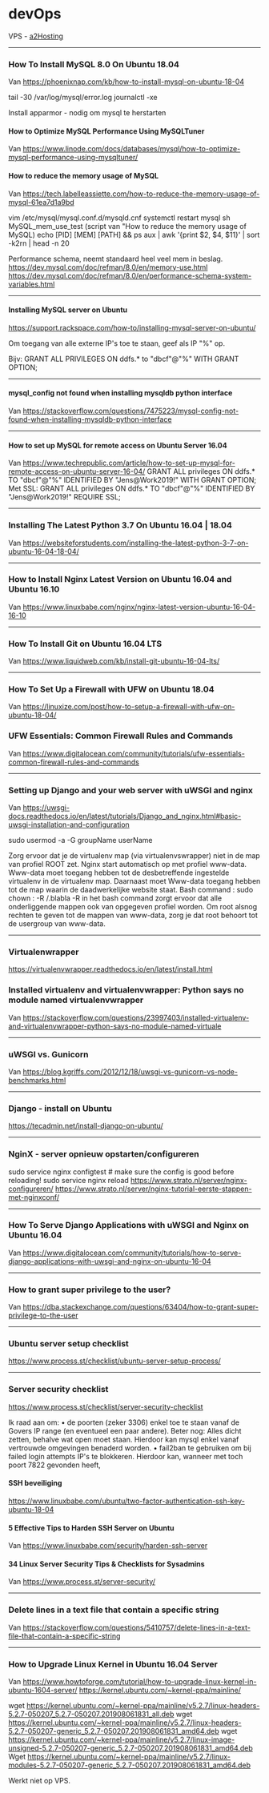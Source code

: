 # devOps

VPS - [a2Hosting](https://www.a2hosting.com/)

---------

### How To Install MySQL 8.0 On Ubuntu 18.04

Van <https://phoenixnap.com/kb/how-to-install-mysql-on-ubuntu-18-04> 

tail -30 /var/log/mysql/error.log
journalctl -xe

Install apparmor - nodig om mysql te herstarten


#### How to Optimize MySQL Performance Using MySQLTuner

Van <https://www.linode.com/docs/databases/mysql/how-to-optimize-mysql-performance-using-mysqltuner/> 

#### How to reduce the memory usage of MySQL
Van <https://tech.labelleassiette.com/how-to-reduce-the-memory-usage-of-mysql-61ea7d1a9bd> 

vim /etc/mysql/mysql.conf.d/mysqld.cnf
systemctl restart mysql
sh MySQL_mem_use_test (script van "How to reduce the memory usage of MySQL)
echo [PID]  [MEM]  [PATH] &&  ps aux | awk '{print $2, $4, $11}' | sort -k2rn | head -n 20

Performance schema, neemt standaard heel veel mem in beslag.
https://dev.mysql.com/doc/refman/8.0/en/memory-use.html
https://dev.mysql.com/doc/refman/8.0/en/performance-schema-system-variables.html

---------

#### Installing MySQL server on Ubuntu

https://support.rackspace.com/how-to/installing-mysql-server-on-ubuntu/

Om toegang van alle externe IP's toe te staan, geef als IP "%" op.

Bijv: GRANT ALL PRIVILEGES ON ddfs.* to "dbcf"@"%" WITH GRANT OPTION;

---------

#### mysql_config not found when installing mysqldb python interface
Van <https://stackoverflow.com/questions/7475223/mysql-config-not-found-when-installing-mysqldb-python-interface> 

---------

#### How to set up MySQL for remote access on Ubuntu Server 16.04
Van <https://www.techrepublic.com/article/how-to-set-up-mysql-for-remote-access-on-ubuntu-server-16-04/> 
GRANT ALL privileges ON ddfs.* TO "dbcf"@"%" IDENTIFIED BY "Jens@Work2019!" WITH GRANT OPTION;
Met SSL: GRANT ALL privileges ON ddfs.* TO "dbcf"@"%" IDENTIFIED BY "Jens@Work2019!" REQUIRE SSL;

---------

### Installing The Latest Python 3.7 On Ubuntu 16.04 | 18.04
Van <https://websiteforstudents.com/installing-the-latest-python-3-7-on-ubuntu-16-04-18-04/> 

---------

### How to Install Nginx Latest Version on Ubuntu 16.04 and Ubuntu 16.10

Van <https://www.linuxbabe.com/nginx/nginx-latest-version-ubuntu-16-04-16-10> 

---------

### How To Install Git on Ubuntu 16.04 LTS
Van <https://www.liquidweb.com/kb/install-git-ubuntu-16-04-lts/> 

---------

### How To Set Up a Firewall with UFW on Ubuntu 18.04
Van <https://linuxize.com/post/how-to-setup-a-firewall-with-ufw-on-ubuntu-18-04/> 

### UFW Essentials: Common Firewall Rules and Commands
Van <https://www.digitalocean.com/community/tutorials/ufw-essentials-common-firewall-rules-and-commands> 

---------

### Setting up Django and your web server with uWSGI and nginx
Van <https://uwsgi-docs.readthedocs.io/en/latest/tutorials/Django_and_nginx.html#basic-uwsgi-installation-and-configuration> 

sudo usermod -a -G groupName userName

Zorg ervoor dat je de virtualenv map (via virtualenvswrapper) niet in de map van profiel ROOT zet. Nginx start automatisch op met profiel www-data. Www-data moet toegang hebben tot de desbetreffende ingestelde virtualenv in de virtualenv map. Daarnaast moet Www-data toegang hebben tot de map waarin de daadwerkelijke website staat.
Bash command : sudo chown <your username>:<your usergroup> -R <path to>/.blabla
-R in het bash command zorgt ervoor dat alle onderliggende mappen ook van opgegeven profiel worden.
Om root alsnog rechten te geven tot de mappen van www-data, zorg je dat root behoort tot de usergroup van www-data.

---------

### Virtualenwrapper
https://virtualenvwrapper.readthedocs.io/en/latest/install.html

### Installed virtualenv and virtualenvwrapper: Python says no module named virtualenvwrapper
Van <https://stackoverflow.com/questions/23997403/installed-virtualenv-and-virtualenvwrapper-python-says-no-module-named-virtuale> 

---------

### uWSGI vs. Gunicorn
Van <https://blog.kgriffs.com/2012/12/18/uwsgi-vs-gunicorn-vs-node-benchmarks.html> 

---------

### Django - install on Ubuntu
https://tecadmin.net/install-django-on-ubuntu/

---------

### NginX - server opnieuw opstarten/configureren
sudo service nginx configtest  # make sure the config is good before reloading!
sudo service nginx reload
https://www.strato.nl/server/nginx-configureren/
https://www.strato.nl/server/nginx-tutorial-eerste-stappen-met-nginxconf/

---------

### How To Serve Django Applications with uWSGI and Nginx on Ubuntu 16.04
Van <https://www.digitalocean.com/community/tutorials/how-to-serve-django-applications-with-uwsgi-and-nginx-on-ubuntu-16-04> 

---------

### How to grant super privilege to the user?
Van <https://dba.stackexchange.com/questions/63404/how-to-grant-super-privilege-to-the-user> 

---------

### Ubuntu server setup checklist
https://www.process.st/checklist/ubuntu-server-setup-process/

---------

### Server security checklist
https://www.process.st/checklist/server-security-checklist

Ik raad aan om: 
•	de poorten (zeker 3306) enkel toe te staan vanaf de Govers IP range (en eventueel een paar andere). Beter nog: Alles dicht zetten, behalve wat open moet staan.
Hierdoor kan mysql enkel vanaf vertrouwde omgevingen benaderd worden.
•	fail2ban te gebruiken om bij failed login attempts IP's te blokkeren. 
Hierdoor kan, wanneer met toch poort 7822 gevonden heeft, 

#### SSH beveiliging
https://www.linuxbabe.com/ubuntu/two-factor-authentication-ssh-key-ubuntu-18-04

#### 5 Effective Tips to Harden SSH Server on Ubuntu
Van <https://www.linuxbabe.com/security/harden-ssh-server> 

#### 34 Linux Server Security Tips & Checklists for Sysadmins
Van <https://www.process.st/server-security/> 

---------

### Delete lines in a text file that contain a specific string
Van <https://stackoverflow.com/questions/5410757/delete-lines-in-a-text-file-that-contain-a-specific-string> 

---------

### How to Upgrade Linux Kernel in Ubuntu 16.04 Server
Van <https://www.howtoforge.com/tutorial/how-to-upgrade-linux-kernel-in-ubuntu-1604-server/> 
https://kernel.ubuntu.com/~kernel-ppa/mainline/


wget https://kernel.ubuntu.com/~kernel-ppa/mainline/v5.2.7/linux-headers-5.2.7-050207_5.2.7-050207.201908061831_all.deb
wget https://kernel.ubuntu.com/~kernel-ppa/mainline/v5.2.7/linux-headers-5.2.7-050207-generic_5.2.7-050207.201908061831_amd64.deb
wget https://kernel.ubuntu.com/~kernel-ppa/mainline/v5.2.7/linux-image-unsigned-5.2.7-050207-generic_5.2.7-050207.201908061831_amd64.deb
Wget https://kernel.ubuntu.com/~kernel-ppa/mainline/v5.2.7/linux-modules-5.2.7-050207-generic_5.2.7-050207.201908061831_amd64.deb

Werkt niet op VPS.
